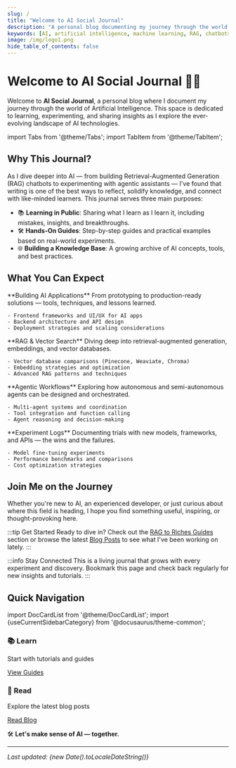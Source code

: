 ```yaml
---
slug: /
title: "Welcome to AI Social Journal"
description: "A personal blog documenting my journey through the world of Artificial Intelligence - from RAG chatbots to agentic workflows."
keywords: [AI, artificial intelligence, machine learning, RAG, chatbots, agentic workflows, tutorials]
image: /img/logo1.png
hide_table_of_contents: false
---
```


# Welcome to AI Social Journal 🧠💬

Welcome to **AI Social Journal**, a personal blog where I document my journey through the world of Artificial Intelligence. This space is dedicated to learning, experimenting, and sharing insights as I explore the ever-evolving landscape of AI technologies.

import Tabs from '@theme/Tabs';
import TabItem from '@theme/TabItem';

## Why This Journal?

As I dive deeper into AI — from building Retrieval-Augmented Generation (RAG) chatbots to experimenting with agentic assistants — I've found that writing is one of the best ways to reflect, solidify knowledge, and connect with like-minded learners. This journal serves three main purposes:

- 📚 **Learning in Public**: Sharing what I learn as I learn it, including mistakes, insights, and breakthroughs.
- 🛠️ **Hands-On Guides**: Step-by-step guides and practical examples based on real-world experiments.
- 🌐 **Building a Knowledge Base**: A growing archive of AI concepts, tools, and best practices.

## What You Can Expect

<Tabs>
  <TabItem value="applications" label="🧩 AI Applications" default>
    **Building AI Applications**  
    From prototyping to production-ready solutions — tools, techniques, and lessons learned.
    
    - Frontend frameworks and UI/UX for AI apps
    - Backend architecture and API design
    - Deployment strategies and scaling considerations
  </TabItem>
  
  <TabItem value="rag" label="🗂️ RAG & Vector Search">
    **RAG & Vector Search**  
    Diving deep into retrieval-augmented generation, embeddings, and vector databases.
    
    - Vector database comparisons (Pinecone, Weaviate, Chroma)
    - Embedding strategies and optimization
    - Advanced RAG patterns and techniques
  </TabItem>
  
  <TabItem value="agents" label="🤖 Agentic Workflows">
    **Agentic Workflows**  
    Exploring how autonomous and semi-autonomous agents can be designed and orchestrated.
    
    - Multi-agent systems and coordination
    - Tool integration and function calling
    - Agent reasoning and decision-making
  </TabItem>
  
  <TabItem value="experiments" label="🧪 Experiments">
    **Experiment Logs**  
    Documenting trials with new models, frameworks, and APIs — the wins and the failures.
    
    - Model fine-tuning experiments
    - Performance benchmarks and comparisons
    - Cost optimization strategies
  </TabItem>
</Tabs>

## Join Me on the Journey

Whether you're new to AI, an experienced developer, or just curious about where this field is heading, I hope you find something useful, inspiring, or thought-provoking here.

:::tip Get Started
Ready to dive in? Check out the [RAG to Riches Guides](/rag-to-riches/2025-05-21-rag-access-llms) section or browse the latest [Blog Posts](/blog) to see what I've been working on lately.
:::

:::info Stay Connected
This is a living journal that grows with every experiment and discovery. Bookmark this page and check back regularly for new insights and tutorials.
:::

## Quick Navigation

import DocCardList from '@theme/DocCardList';
import {useCurrentSidebarCategory} from '@docusaurus/theme-common';

<div className="row">
  <div className="col col--6">
    <div className="card">
      <div className="card__header">
        <h3>📚 Learn</h3>
      </div>
      <div className="card__body">
        <p>Start with tutorials and guides</p>
        <a href="/my-journal/rag-to-riches/2025-05-21-rag-access-llms" className="button button--primary">View Guides</a>
      </div>
    </div>
  </div>
  <div className="col col--6">
    <div className="card">
      <div className="card__header">
        <h3>📝 Read</h3>
      </div>
      <div className="card__body">
        <p>Explore the latest blog posts</p>
        <a href="/my-journal/blog" className="button button--primary">Read Blog</a>
      </div>
    </div>
  </div>
</div>

🛠️ **Let's make sense of AI — together.**

---

*Last updated: {new Date().toLocaleDateString()}*
